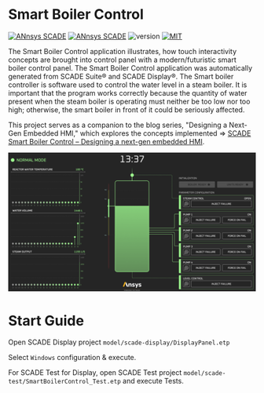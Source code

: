 # Smart Boiler Control
<a href="https://www.ansys.com/fr-fr/products/embedded-software/" title=""><img src="https://img.shields.io/badge/Ansys-SCADE-ffb71b?labelColor=black&logo=data:image/png;base64,iVBORw0KGgoAAAANSUhEUgAAABAAAAAQCAIAAACQkWg2AAABDklEQVQ4jWNgoDfg5mD8vE7q/3bpVyskbW0sMRUwofHD7Dh5OBkZGBgW7/3W2tZpa2tLQEOyOzeEsfumlK2tbVpaGj4N6jIs1lpsDAwMJ278sveMY2BgCA0NFRISwqkhyQ1q/Nyd3zg4OBgYGNjZ2ePi4rB5loGBhZnhxTLJ/9ulv26Q4uVk1NXV/f///////69du4Zdg78lx//t0v+3S88rFISInD59GqIH2esIJ8G9O2/XVwhjzpw5EAam1xkkBJn/bJX+v1365hxxuCAfH9+3b9/+////48cPuNehNsS7cDEzMTAwMMzb+Q2u4dOnT2vWrMHu9ZtzxP9vl/69RVpCkBlZ3N7enoDXBwEAAA+YYitOilMVAAAAAElFTkSuQmCC" alt="ANnsys SCADE" /></a>
<a href="https://www.ansys.com/fr-fr/products/embedded-software/" title=""><img src="https://tinyurl.com/yck28uaj" alt="ANnsys SCADE" /></a>
![version](https://img.shields.io/badge/version-2024R2-blue)
<a href="https://opensource.org/licenses/MIT" title=""><img src="https://img.shields.io/badge/License-MIT-yellow.svg" alt="MIT" /></a>


The Smart Boiler Control application illustrates, how touch interactivity concepts are brought into control panel with a modern/futuristic smart boiler control panel. The  Smart Boiler Control application was automatically generated from SCADE Suite® and SCADE Display®.
The Smart boiler controller is software used to control the water level in a steam boiler. It is important that the program works correctly because the quantity of water present when the steam boiler is operating must neither be too low nor too high; otherwise, the smart boiler  in front of it could be seriously affected.


This project serves as a companion to the blog series, "Designing a Next-Gen Embedded HMI," which explores the concepts implemented =>  [SCADE Smart Boiler Control – Designing a next-gen embedded HMI](https://ansyskm.ansys.com/forums/topic/scade-smart-boiler-control-designing-a-next-gen-embedded-hmi/).

![screenshot](pictures/screenshot.png)



# Start Guide
Open SCADE Display project `model/scade-display/DisplayPanel.etp`

Select `Windows` configuration & execute.

For SCADE Test for Display, open SCADE Test project `model/scade-test/SmartBoilerControl_Test.etp` and execute Tests.

